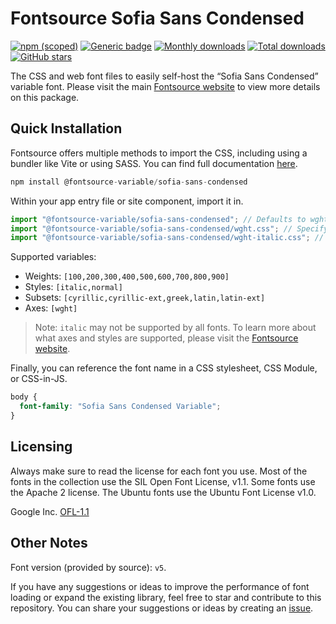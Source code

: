 # Fontsource Sofia Sans Condensed

[![npm (scoped)](https://img.shields.io/npm/v/@fontsource-variable/sofia-sans-condensed?color=brightgreen)](https://www.npmjs.com/package/@fontsource-variable/sofia-sans-condensed) [![Generic badge](https://img.shields.io/badge/fontsource-passing-brightgreen)](https://github.com/fontsource/fontsource) [![Monthly downloads](https://badgen.net/npm/dm/@fontsource-variable/sofia-sans-condensed)](https://github.com/fontsource/fontsource) [![Total downloads](https://badgen.net/npm/dt/@fontsource-variable/sofia-sans-condensed)](https://github.com/fontsource/fontsource) [![GitHub stars](https://img.shields.io/github/stars/fontsource/fontsource.svg?style=social&label=Star)](https://github.com/fontsource/fontsource/stargazers)

The CSS and web font files to easily self-host the “Sofia Sans Condensed” variable font. Please visit the main [Fontsource website](https://fontsource.org/fonts/sofia-sans-condensed) to view more details on this package.

## Quick Installation

Fontsource offers multiple methods to import the CSS, including using a bundler like Vite or using SASS. You can find full documentation [here](https://fontsource.org/docs/getting-started/introduction).

```javascript
npm install @fontsource-variable/sofia-sans-condensed
```

Within your app entry file or site component, import it in.

```javascript
import "@fontsource-variable/sofia-sans-condensed"; // Defaults to wght axis
import "@fontsource-variable/sofia-sans-condensed/wght.css"; // Specify axis
import "@fontsource-variable/sofia-sans-condensed/wght-italic.css"; // Specify axis and style
```

Supported variables:
- Weights: `[100,200,300,400,500,600,700,800,900]`
- Styles: `[italic,normal]`
- Subsets: `[cyrillic,cyrillic-ext,greek,latin,latin-ext]`
- Axes: `[wght]`

> Note: `italic` may not be supported by all fonts. To learn more about what axes and styles are supported, please visit the [Fontsource website](https://fontsource.org/fonts/sofia-sans-condensed).

Finally, you can reference the font name in a CSS stylesheet, CSS Module, or CSS-in-JS.

```css
body {
  font-family: "Sofia Sans Condensed Variable";
}
```

## Licensing
Always make sure to read the license for each font you use. Most of the fonts in the collection use the SIL Open Font License, v1.1. Some fonts use the Apache 2 license. The Ubuntu fonts use the Ubuntu Font License v1.0.

Google Inc.
[OFL-1.1](http://scripts.sil.org/OFL)

## Other Notes
Font version (provided by source): `v5`.

If you have any suggestions or ideas to improve the performance of font loading or expand the existing library, feel free to star and contribute to this repository. You can share your suggestions or ideas by creating an [issue](https://github.com/fontsource/fontsource/issues).